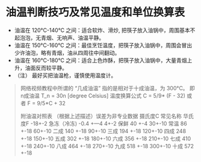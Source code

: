 # 油温判断技巧及常见温度和单位换算表

* 油温在 120&deg;C-140&deg;C 之间：适合软炸、滑炒, 把筷子放入油锅中，周围基本不起泡泡，无青烟、无响声、油温平静。
* 油温在 150&deg;C-160&deg;C 之间：最佳烹饪温度，把筷子放入油锅中，周围会冒出少许油泡，略有青烟，油从四周往中间翻动。
* 油温在 160&deg;C-180&deg;C 之间：适合上色炸酥，把筷子放入油锅中，大量青烟上升，油面反而较平静。
* （注） 最好买把油温枪，谨慎使用温度计。

> 网络视频教程中所谓的 “几成油温” 指的是相对于十成油温，为 300&deg;C。
> 即 n成油温 T_n = 30n [degree Celsius]
> 温度换算公式
> C = 5/9* (F - 32)
> 或者
> F = 9/5*C + 32
> 
> 附油温对照表 （根据上述描述）误差为非专业数据
摄氏度C     常见名称       华氏度F
-18+-2     急冻（冷冻)  -0.4 +—4
4+-2        保鲜         40 +-4
30+-10      常温        86 +-18
60+-10      二成        140 +-18
90+-10      三成        194 +-18
120+-10     四成        248 +-18
150+-10     五成        302 +-18
180+-10     六成        356 +-18
210+-10     七成        410 +-18
240+-10     八成        464 +-18
270+-10     九成        518 +-18
300+-10     十成        572 +-18
